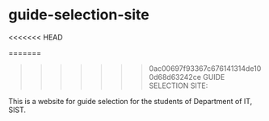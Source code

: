 # guide-selection-site
<<<<<<< HEAD

=======
>>>>>>> 0ac00697f93367c676141314de100d68d63242ce
GUIDE SELECTION SITE:

This is a website for guide selection for the students of Department of IT, SIST.
